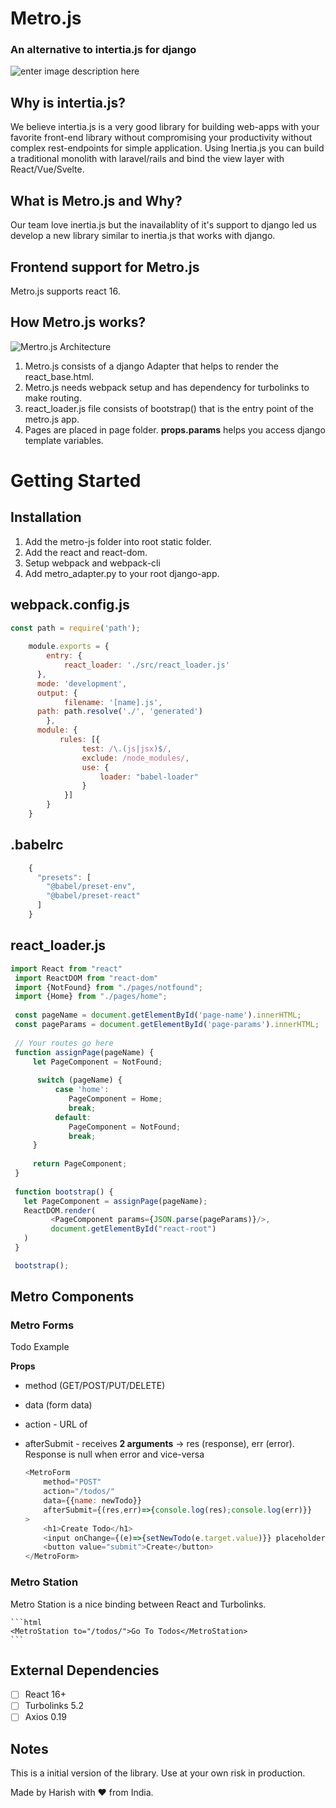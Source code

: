 # Metro.js
### An alternative to intertia.js for django
![enter image description here](https://i.ibb.co/WDF3j8k/pexels-luca-nardone-3651816.jpg)
## Why is intertia.js?
We believe intertia.js is a very good library for building web-apps with your favorite front-end library without compromising your productivity without complex rest-endpoints for simple application. Using Inertia.js you can build a traditional monolith with laravel/rails and bind the view layer with React/Vue/Svelte. 
## What is Metro.js and Why?
Our team love inertia.js but the inavailablity of it's support to django led us develop a new library similar to inertia.js that works with django.
## Frontend support for Metro.js
Metro.js supports react 16.
## How Metro.js works?
![Mertro.js Architecture](https://i.ibb.co/kDXBCWC/Metro.png)

 1. Metro.js consists of a django Adapter that helps to render the
    react_base.html.
2. Metro.js needs webpack setup and has dependency for turbolinks to make routing.
3. react_loader.js file consists of bootstrap() that is the entry point of the metro.js app.
4. Pages are placed in page folder. **props.params** helps you access django template variables.

# Getting Started

## Installation

 1. Add the metro-js folder into root static folder.  
 2. Add the react and react-dom.
 3. Setup webpack and webpack-cli
 4. Add metro_adapter.py to your root django-app.
## webpack.config.js
```javascript
const path = require('path');  
      
    module.exports = {  
        entry: {  
            react_loader: './src/react_loader.js'  
      },  
      mode: 'development',  
      output: {  
            filename: '[name].js',  
      path: path.resolve('./', 'generated')  
        },  
      module: {  
           rules: [{  
                test: /\.(js|jsx)$/,  
			    exclude: /node_modules/,  
			    use: {  
                    loader: "babel-loader"  
			    }  
            }]  
        }  
    }
```

## .babelrc

```javascript
    {  
      "presets": [  
        "@babel/preset-env",  
	    "@babel/preset-react"  
      ]  
    }
```
## react_loader.js

   ```javascript
   import React from "react"  
    import ReactDOM from "react-dom"  
    import {NotFound} from "./pages/notfound";  
    import {Home} from "./pages/home";
      
    const pageName = document.getElementById('page-name').innerHTML;  
    const pageParams = document.getElementById('page-params').innerHTML;  
      
    // Your routes go here
    function assignPage(pageName) {  
        let PageComponent = NotFound;  
      
	     switch (pageName) {  
		     case 'home':  
                PageComponent = Home;  
			    break; 
			 default:  
                PageComponent = NotFound;  
			    break;  
		}  
      
        return PageComponent;  
    }  
      
    function bootstrap() {  
      let PageComponent = assignPage(pageName);  
      ReactDOM.render(  
            <PageComponent params={JSON.parse(pageParams)}/>,  
		    document.getElementById("react-root")  
      )  
    }
   
    bootstrap();
   ```
## Metro Components
### Metro Forms
Todo Example

**Props**
 - method (GET/POST/PUT/DELETE)
 - data (form data)
 - action - URL of 
 - afterSubmit - receives **2 arguments** -> res (response), err (error). Response is null when error and vice-versa

    ```javascript
    <MetroForm 
        method="POST" 
        action="/todos/" 
        data={{name: newTodo}} 
        afterSubmit={(res,err)=>{console.log(res);console.log(err)}}
    >  
	    <h1>Create Todo</h1>  
	    <input onChange={(e)=>{setNewTodo(e.target.value)}} placeholder="Enter Value"/>  
		<button value="submit">Create</button>  
    </MetroForm>

    ```
### Metro Station

Metro Station is a nice binding between React and Turbolinks.

    ```html
    <MetroStation to="/todos/">Go To Todos</MetroStation>
    ```


## External Dependencies

 - [ ] React 16+
 - [ ] Turbolinks 5.2
 - [ ] Axios 0.19

## Notes
This is a initial version of the library. Use at your own risk in production.

Made by Harish with ❤️ from India.
